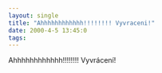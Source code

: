 ```yaml
---
layout: single
title: "Ahhhhhhhhhhhh!!!!!!!! Vyvraceni!"
date: 2000-4-5 13:45:0
tags: 
---
```


Ahhhhhhhhhhhh!!!!!!!! Vyvrácení!

